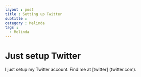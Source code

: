 ```yaml
---
layout : post
title : Setting up Twitter
subtitle :  
category : Melinda
tags :
  - Melinda
---
```


# Just setup Twitter

I just setup my Twitter account. Find me at [twitter] (twitter.com).
